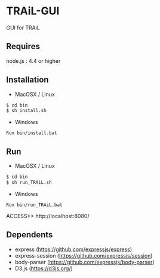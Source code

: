 # TRAiL-GUI

GUI for TRAiL

## Requires
node.js : 4.4 or higher

## Installation
- MacOSX / Linux
```bash
$ cd bin  
$ sh install.sh
```

- Windows  
```
Run bin/install.bat
```
     
## Run
- MacOSX / Linux  
```bash
$ cd bin  
$ sh run_TRAiL.sh
```

- Windows
```
Run bin/run_TRAiL.bat
```

  ACCESS>> http://localhost:8080/

## Dependents

- express (https://github.com/expressjs/express)
- express-session (https://github.com/expressjs/session)
- body-parser (https://github.com/expressjs/body-parser)
- D3.js (https://d3js.org/)
